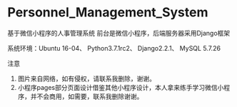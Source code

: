 # Personnel_Management_System
基于微信小程序的人事管理系统
前台是微信小程序，后端服务器采用Django框架

系统环境：Ubuntu 16-04、 Python3.7.1rc2、 Django2.2.1、 MySQL 5.7.26



  注意
  1. 图片来自网络，如有侵权，请联系我删除，谢谢。
  2. 小程序pages部分页面设计借鉴其他小程序设计，本人拿来练手学习微信小程序，并不会商用，如需要，联系我删除谢谢。
